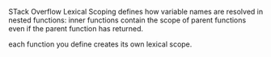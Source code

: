 STack Overflow
Lexical Scoping defines how variable names are resolved in nested functions: inner functions contain the scope of parent functions even if the parent function has returned.

each function you define creates its own lexical scope.